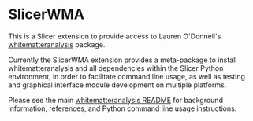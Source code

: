 # SlicerWMA

This is a Slicer extension to provide access to Lauren O'Donnell's [whitematteranalysis](https://github.com/SlicerDMRI/whitematteranalysis) package.

Currently the SlicerWMA extension provides a meta-package to install whitematteranalysis and all dependencies within the Slicer Python environment, in order to facilitate command line usage, as well as testing and graphical interface module development on multiple platforms.

Please see the main [whitematteranalysis README](https://github.com/SlicerDMRI/whitematteranalysis/blob/master/README.md) for background information, references, and Python command line usage instructions.
